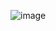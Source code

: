 ![image](https://user-images.githubusercontent.com/36027403/119012815-5f335580-b964-11eb-8b94-a5d5cb3bfd12.png)
